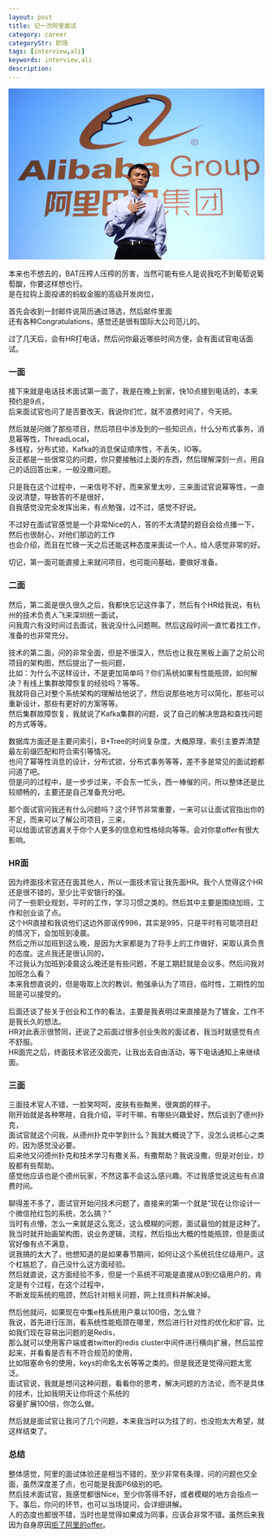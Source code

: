 ```yaml
---
layout: post
title: 记一次阿里面试
category: career
categoryStr: 职场 
tags: [interview,ali]
keywords: interview,ali
description: 
---
```


<img src="/public/img/life/2018-04-04-Once-An-Ali-Interview-Record.jpg" class="post-img" alt="Once-An-Ali-Interview-Record">

本来也不想去的，BAT压榨人压榨的厉害，当然可能有些人是说我吃不到葡萄说葡萄酸，你要这样想也行。    
是在拉钩上面投递的蚂蚁金服的高级开发岗位，    

首先会收到一封邮件说简历通过筛选，然后邮件里面  
还有各种Congratulations，感觉还是很有国际大公司范儿的。  

过了几天后，会有HR打电话，然后问你最近哪些时间方便，会有面试官电话面试。    

### 一面<a id="sec-1-2" name="sec-1-2"></a>

接下来就是电话技术面试第一面了，我是在晚上到家，快10点接到电话的，本来预约是9点，  
后来面试官也问了是否要改天，我说你们忙，就不浪费时间了，今天把。  

然后就是问做了那些项目，然后项目中涉及到的一些知识点，什么分布式事务，消息幂等性，ThreadLocal，  
多线程，分布式锁，Kafka的消息保证顺序性，不丢失，IO等。  
反正都是一些很常见的问题，你只要接触过上面的东西，然后理解深刻一点，用自己的话回答出来，一般没撒问题。  

只是我在这个过程中，一来信号不好，而来家里太吵，三来面试官说幂等性，一直没说清楚，导致答的不是很好，  
自我感觉没完全发挥出来，有点勉强，过不过，感觉不好说。  
 
不过好在面试官感觉是一个非常Nice的人，答的不太清楚的题目会给点播一下，然后也很耐心，对他们那边的工作  
也会介绍，而且在忙碌一天之后还能这种态度来面试一个人，给人感觉非常的好。  

切记，第一面可能直接上来就问项目，也可能问基础，要做好准备。  

### 二面<a id="sec-1-3" name="sec-1-3"></a>

然后，第二面是很久很久之后，我都快忘记这件事了，然后有个HR给我说，有杭州的技术负责人飞来深圳统一面试，  
问我周六有没时间过去面试，我说没什么问题啊。然后这段时间一直忙着找工作，准备的也非常充分。  

技术的第二面，问的非常全面，但是不很深入，然后也让我在黑板上画了之前公司项目的架构图，然后提出了一些问题，  
比如：为什么不这样设计，不是更加简单吗？你们系统如果有性能瓶颈，如何解决？有线上集群故障恢复的经验吗？等等。  
我就将自己对整个系统架构的理解给他说了，然后说那些地方可以简化，那些可以重新设计，那些有更好的方案等等。  
然后集群故障恢复，我就说了Kafka集群的问题，说了自己的解决思路和查找问题的方式等等。  

数据库方面还是主要问索引，B+Tree的时间复杂度，大概原理，索引主要弄清楚最左前缀匹配和符合索引等情况。  
也问了幂等性消息的设计，分布式锁，分布式事务等等，差不多是常见的面试题都问道了吧。   
但是问的过程中，是一步步过来，不会东一忙头，西一棒催的问，所以整体还是比较顺畅的，主要还是自己准备充分吧。  

那个面试官问我还有什么问题吗？这个环节非常重要，一来可以让面试官指出你的不足，而来可以了解公司项目，三来，  
可以给面试官透漏关于你个人更多的信息和性格倾向等等。会对你拿offer有很大影响。  

### HR面<a id="sec-1-4" name="sec-1-4"></a>

因为终面技术官还在面其他人，所以一面技术官让我先面HR。我个人觉得这个HR还是很不错的，至少比平安银行的强。  
问了一些职业规划，平时的工作，学习习惯之类的。然后其中主要是围绕加班，工作和创业谈了点。  
这个HR直接和我说他们这边外部谣传996，其实是995，只是平时有可能项目赶的情况下，会加班到凌晨。  
然后之所以加班到这么晚，是因为大家都是为了将手上的工作做好，采取认真负责的态度。这点我还是很认同的，  
不过我认为加班到凌晨这么晚还是有些问题，不是工期赶就是会议多。然后问我对加班怎么看？  
本来我想直说的，但是吸取上次的教训，勉强承认为了项目，临时性，工期性的加班是可以接受的。  

后面还谈了些关于创业和工作的看法，主要是我表明过来直接是为了镀金，工作不是我长久的想法。  
HR对此表示很赞同，还说了之前面过很多创业失败的面试者，我当时就感觉有点不舒服。  
HR面完之后，终面技术官还没面完，让我出去自由活动，等下电话通知上来继续面。  
  
### 三面<a id="sec-1-5" name="sec-1-5"></a>

三面技术官人不错，一脸笑呵呵，皮肤有些黝黑，很爽朗的样子。  
刚开始就是各种寒暄，自我介绍，平时干嘛，有哪些兴趣爱好，然后谈到了德州扑克，  
面试官就这个问我，从德州扑克中学到什么？我就大概说了下，没怎么说核心之类的，因为感觉没必要。  
后来他又问德州扑克和技术学习有撒关系，有撒帮助？我说没撒，但是对创业，炒股都有些帮助。  
感觉他应该也是个德州玩家，不然这事不会这么感兴趣。不过我感觉说这些有点浪费时间。  

聊得差不多了，面试官开始问技术问题了，直接来的第一个就是“现在让你设计一个微信抢红包的系统，怎么搞？”  
当时有点懵，怎么一来就是这么宽泛，这么模糊的问题，面试最怕的就是这种了。  
我当时就开始画架构图，说业务逻辑，流程，然后指出大概的性能瓶颈，但是面试官好像有点不满意，  
说我搞的太大了，他想知道的是如果春节期间，如何让这个系统抗住亿级用户。这个杠尴尬了，自己没什么这方面经验。  
然后就直说，这方面经验不多，但是一个系统不可能是直接从0到亿级用户的，肯定是有个过程，在这个过程中，  
不断发现系统的瓶颈，然后针对相关问题，网上找资料并解决掉。  

然后他就问，如果现在中集e栈系统用户乘以100倍，怎么做？  
我说，首先进行压测，看系统性能瓶颈在哪里，然后进行针对性的优化和扩容。比如我们现在容易出问题的是Redis，  
那么就可以使用客户端或者twitter的redis cluster中间件进行横向扩展，然后监控起来，并看看是否有不符合规范的使用，  
比如阻塞命令的使用，keys的命名太长等等之类的。但是我还是觉得问题太宽泛。  
面试官说，我就是想问这种问题，看看你的思考，解决问题的方法论，而不是具体的技术，比如我明天让你将这个系统的  
容量扩展100倍，你怎么做。  

然后就是面试官让我问了几个问题，本来我当时以为挂了的，也没抱太大希望，就这样结束了。  

### 总结<a id="sec-1-6" name="sec-1-6"></a>

整体感觉，阿里的面试体验还是相当不错的，至少非常有条理，问的问题也交全面，虽然深度差了点，也可能是我面P6级别的吧。  
然后技术面试官，我感觉都很Nice，至少你答得不好，或者模糊的地方会指点一下。事后，你问的环节，也可以当场提问，会详细讲解。  
人的态度也都很不错，当时也是觉得如果成为同事，应该会非常不错。虽然后来我因为自身原因<a href="2018-04-12-Why-I-Refuse-Ali-T6-Offer.html">拒了阿里的offer</a>。    
